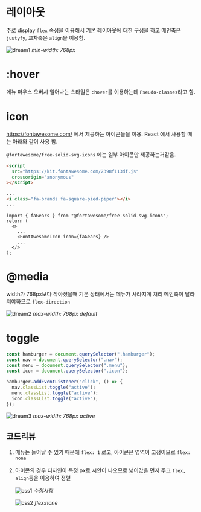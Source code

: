# 레이아웃

주로 display `flex` 속성을 이용해서 기본 레이아웃에 대한 구성을 하고
메인축은 `justyfy`, 교차축은 `align`을 이용함.

![dream1](https://user-images.githubusercontent.com/18409941/196315987-17539789-76e6-40c8-bd8d-bad3ee85e496.png)
_min-width: 768px_

# :hover

메뉴 마우스 오버시 일어나는 스타일은 `:hover`를 이용하는데 `Pseudo-classes`라고 함.

# icon

https://fontawesome.com/ 에서 제공하는 아이콘들을 이용.
React 에서 사용할 때는 아래와 같이 사용 함.

`@fortawesome/free-solid-svg-icons` 에는 일부 아이콘만 제공하는거같음.

```html
<script
  src="https://kit.fontawesome.com/2398f113df.js"
  crossorigin="anonymous"
></script>

...
<i class="fa-brands fa-square-pied-piper"></i>
...
```

```tsx
import { faGears } from "@fortawesome/free-solid-svg-icons";
return (
  <>
    ...
    <FontAwesomeIcon icon={faGears} />
    ...
  </>
);
```

# @media

width가 768px보다 작아졌을때 기본 상태에서는 메뉴가 사라지게 처리
메인축이 달라져야하므로 `flex-direction`

![dream2](https://user-images.githubusercontent.com/18409941/196315989-e352f309-7fbe-4d13-929c-21d155bf7995.png)
_max-width: 768px default_

# toggle

```js
const hamburger = document.querySelector(".hamburger");
const nav = document.querySelector(".nav");
const menu = document.querySelector(".menu");
const icon = document.querySelector(".icon");

hamburger.addEventListener("click", () => {
  nav.classList.toggle("active");
  menu.classList.toggle("active");
  icon.classList.toggle("active");
});
```

![dream3](https://user-images.githubusercontent.com/18409941/196315992-1313b54b-b066-419e-94d0-b117c94d5123.png)
_max-width: 768px active_

## 코드리뷰

1. 메뉴는 늘어날 수 있기 때문에 `flex: 1` 로고, 아이콘은 영역이 고정이므로 `flex: none`
2. 아이콘의 경우 디자인이 특정 px로 시안이 나오므로 넓이값을 먼저 주고 `flex, align`등을 이용하여 정렬

   ![css1](https://user-images.githubusercontent.com/18409941/196352182-b986d673-7f75-4f4c-858b-668680cd7e97.png)
   _수정사항_

   ![css2](https://user-images.githubusercontent.com/18409941/196352191-685d9c13-0be3-4a60-87b3-738b2a4f31fc.png)
   _flex:none_
